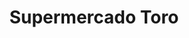 ---
title: "Supermercado Toro"
url: /ciudad-autonoma-de-buenos-aires/supermercado-toro/
shop: Supermarkt
---